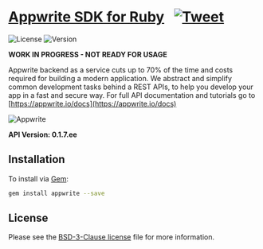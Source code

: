 # [Appwrite SDK for Ruby](https://appwrite.io) &nbsp; [![Tweet](https://img.shields.io/twitter/url/http/shields.io.svg?style=social)](https://twitter.com/intent/tweet?text=Appwrite%20is%20a%20backend%20as%20a%20service%20for%20building%20web%20or%20mobile%20apps&url=http%3A%2F%2Fappwrite.io&via=appwrite_io&hashtags=JS%2Cjavascript%2Creactjs%2Cangular%2Cios%2Candroid)

![License](https://img.shields.io/github/license/appwrite/sdk-for-ruby.svg?v=1)
![Version](https://img.shields.io/badge/api%20version-0.1.7.ee-blue.svg?v=1)

**WORK IN PROGRESS - NOT READY FOR USAGE**

Appwrite backend as a service cuts up to 70% of the time and costs required for building a modern application. We abstract and simplify common development tasks behind a REST APIs, to help you develop your app in a fast and secure way. For full API documentation and tutorials go to [https://appwrite.io/docs](https://appwrite.io/docs)



![Appwrite](https://appwrite.io/images/github.png)

**API Version: 0.1.7.ee**

## Installation

To install via [Gem](https://rubygems.org/):

```bash
gem install appwrite --save
```

## License

Please see the [BSD-3-Clause license](https://raw.githubusercontent.com/appwrite/appwrite/master/LICENSE) file for more information.
